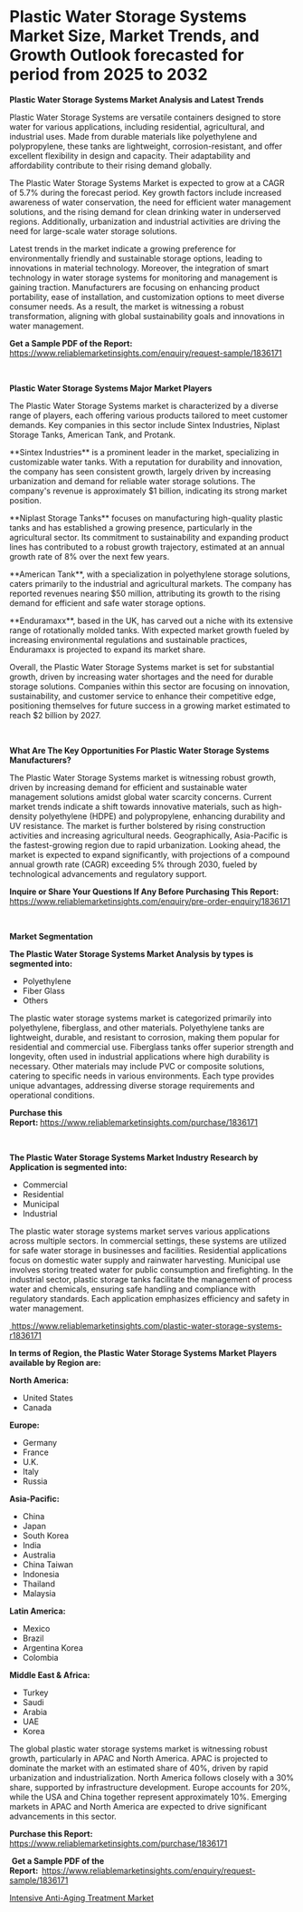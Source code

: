 <p><h1>Plastic Water Storage Systems Market Size, Market Trends, and Growth Outlook forecasted for period from 2025 to 2032</h1></p><p><strong>Plastic Water Storage Systems Market Analysis and Latest Trends</strong></p>
<p><p>Plastic Water Storage Systems are versatile containers designed to store water for various applications, including residential, agricultural, and industrial uses. Made from durable materials like polyethylene and polypropylene, these tanks are lightweight, corrosion-resistant, and offer excellent flexibility in design and capacity. Their adaptability and affordability contribute to their rising demand globally.</p><p>The Plastic Water Storage Systems Market is expected to grow at a CAGR of 5.7% during the forecast period. Key growth factors include increased awareness of water conservation, the need for efficient water management solutions, and the rising demand for clean drinking water in underserved regions. Additionally, urbanization and industrial activities are driving the need for large-scale water storage solutions.</p><p>Latest trends in the market indicate a growing preference for environmentally friendly and sustainable storage options, leading to innovations in material technology. Moreover, the integration of smart technology in water storage systems for monitoring and management is gaining traction. Manufacturers are focusing on enhancing product portability, ease of installation, and customization options to meet diverse consumer needs. As a result, the market is witnessing a robust transformation, aligning with global sustainability goals and innovations in water management.</p></p>
<p><strong>Get a Sample PDF of the Report:&nbsp;</strong> <a href="https://www.reliablemarketinsights.com/enquiry/request-sample/1836171?utm_campaign=2564&utm_medium=2&utm_source=Github&utm_content=ia&utm_term=26032025&utm_id=plastic-water-storage-systems">https://www.reliablemarketinsights.com/enquiry/request-sample/1836171</a></p>
<p>&nbsp;</p>
<p><strong>Plastic Water Storage Systems Major Market Players</strong></p>
<p><p>The Plastic Water Storage Systems market is characterized by a diverse range of players, each offering various products tailored to meet customer demands. Key companies in this sector include Sintex Industries, Niplast Storage Tanks, American Tank, and Protank.</p><p>**Sintex Industries** is a prominent leader in the market, specializing in customizable water tanks. With a reputation for durability and innovation, the company has seen consistent growth, largely driven by increasing urbanization and demand for reliable water storage solutions. The company's revenue is approximately $1 billion, indicating its strong market position.</p><p>**Niplast Storage Tanks** focuses on manufacturing high-quality plastic tanks and has established a growing presence, particularly in the agricultural sector. Its commitment to sustainability and expanding product lines has contributed to a robust growth trajectory, estimated at an annual growth rate of 8% over the next few years.</p><p>**American Tank**, with a specialization in polyethylene storage solutions, caters primarily to the industrial and agricultural markets. The company has reported revenues nearing $50 million, attributing its growth to the rising demand for efficient and safe water storage options.</p><p>**Enduramaxx**, based in the UK, has carved out a niche with its extensive range of rotationally molded tanks. With expected market growth fueled by increasing environmental regulations and sustainable practices, Enduramaxx is projected to expand its market share.</p><p>Overall, the Plastic Water Storage Systems market is set for substantial growth, driven by increasing water shortages and the need for durable storage solutions. Companies within this sector are focusing on innovation, sustainability, and customer service to enhance their competitive edge, positioning themselves for future success in a growing market estimated to reach $2 billion by 2027.</p></p>
<p>&nbsp;</p>
<p><strong>What Are The Key Opportunities For Plastic Water Storage Systems Manufacturers?</strong></p>
<p><p>The Plastic Water Storage Systems market is witnessing robust growth, driven by increasing demand for efficient and sustainable water management solutions amidst global water scarcity concerns. Current market trends indicate a shift towards innovative materials, such as high-density polyethylene (HDPE) and polypropylene, enhancing durability and UV resistance. The market is further bolstered by rising construction activities and increasing agricultural needs. Geographically, Asia-Pacific is the fastest-growing region due to rapid urbanization. Looking ahead, the market is expected to expand significantly, with projections of a compound annual growth rate (CAGR) exceeding 5% through 2030, fueled by technological advancements and regulatory support.</p></p>
<p><strong>Inquire or Share Your Questions If Any Before Purchasing This Report:</strong> <a href="https://www.reliablemarketinsights.com/enquiry/pre-order-enquiry/1836171?utm_campaign=2564&utm_medium=2&utm_source=Github&utm_content=ia&utm_term=26032025&utm_id=plastic-water-storage-systems">https://www.reliablemarketinsights.com/enquiry/pre-order-enquiry/1836171</a></p>
<p>&nbsp;</p>
<p><strong>Market Segmentation</strong></p>
<p><strong>The Plastic Water Storage Systems Market Analysis by types is segmented into:</strong></p>
<p><ul><li>Polyethylene</li><li>Fiber Glass</li><li>Others</li></ul></p>
<p><p>The plastic water storage systems market is categorized primarily into polyethylene, fiberglass, and other materials. Polyethylene tanks are lightweight, durable, and resistant to corrosion, making them popular for residential and commercial use. Fiberglass tanks offer superior strength and longevity, often used in industrial applications where high durability is necessary. Other materials may include PVC or composite solutions, catering to specific needs in various environments. Each type provides unique advantages, addressing diverse storage requirements and operational conditions.</p></p>
<p><strong>Purchase this Report:&nbsp;</strong><a href="https://www.reliablemarketinsights.com/purchase/1836171?utm_campaign=2564&utm_medium=2&utm_source=Github&utm_content=ia&utm_term=26032025&utm_id=plastic-water-storage-systems">https://www.reliablemarketinsights.com/purchase/1836171</a></p>
<p>&nbsp;</p>
<p><strong>The Plastic Water Storage Systems Market Industry Research by Application is segmented into:</strong></p>
<p><ul><li>Commercial</li><li>Residential</li><li>Municipal</li><li>Industrial</li></ul></p>
<p><p>The plastic water storage systems market serves various applications across multiple sectors. In commercial settings, these systems are utilized for safe water storage in businesses and facilities. Residential applications focus on domestic water supply and rainwater harvesting. Municipal use involves storing treated water for public consumption and firefighting. In the industrial sector, plastic storage tanks facilitate the management of process water and chemicals, ensuring safe handling and compliance with regulatory standards. Each application emphasizes efficiency and safety in water management.</p></p>
<p><a href="https://www.reliablemarketinsights.com/plastic-water-storage-systems-r1836171?utm_campaign=2564&utm_medium=2&utm_source=Github&utm_content=ia&utm_term=26032025&utm_id=plastic-water-storage-systems">&nbsp;https://www.reliablemarketinsights.com/plastic-water-storage-systems-r1836171</a></p>
<p><strong>In terms of Region, the Plastic Water Storage Systems Market Players available by Region are:</strong></p>
<p>
    <p> <strong> North America: </strong>
        <ul>
            <li>United States</li>
            <li>Canada</li>
        </ul>
        </p> 
    <p> <strong> Europe: </strong>
        <ul>
            <li>Germany</li>
            <li>France</li>
            <li>U.K.</li>
            <li>Italy</li>
            <li>Russia</li>
        </ul>
        </p> 
    <p> <strong> Asia-Pacific: </strong>
        <ul>
            <li>China</li>
            <li>Japan</li>
            <li>South Korea</li>
            <li>India</li>
            <li>Australia</li>
            <li>China Taiwan</li>
            <li>Indonesia</li>
            <li>Thailand</li>
            <li>Malaysia</li>
        </ul>
        </p> 
    <p> <strong> Latin America: </strong>
        <ul>
            <li>Mexico</li>
            <li>Brazil</li>
            <li>Argentina Korea</li>
            <li>Colombia</li>
        </ul>
        </p> 
    <p> <strong> Middle East & Africa: </strong>
        <ul>
            <li>Turkey</li>
            <li>Saudi</li>
            <li>Arabia</li>
            <li>UAE</li>
            <li>Korea</li>
        </ul>
    </p>
    </p>
<p><p>The global plastic water storage systems market is witnessing robust growth, particularly in APAC and North America. APAC is projected to dominate the market with an estimated share of 40%, driven by rapid urbanization and industrialization. North America follows closely with a 30% share, supported by infrastructure development. Europe accounts for 20%, while the USA and China together represent approximately 10%. Emerging markets in APAC and North America are expected to drive significant advancements in this sector.</p></p>
<p><strong>Purchase this Report: </strong><a href="https://www.reliablemarketinsights.com/purchase/1836171?utm_campaign=2564&utm_medium=2&utm_source=Github&utm_content=ia&utm_term=26032025&utm_id=plastic-water-storage-systems">https://www.reliablemarketinsights.com/purchase/1836171</a></p>
<p>&nbsp;<strong>Get a Sample PDF of the Report:&nbsp;&nbsp;</strong><a href="https://www.reliablemarketinsights.com/enquiry/request-sample/1836171?utm_campaign=2564&utm_medium=2&utm_source=Github&utm_content=ia&utm_term=26032025&utm_id=plastic-water-storage-systems">https://www.reliablemarketinsights.com/enquiry/request-sample/1836171</a></p>
<p><strong></strong></p>
<p><p><a href="https://github.com/rutupueyed/Market-Research-Report-List-1/blob/main/intensive-anti-aging-treatment-market.md?utm_campaign=2564&utm_medium=2&utm_source=Github&utm_content=ia&utm_term=26032025&utm_id=plastic-water-storage-systems">Intensive Anti-Aging Treatment Market</a></p></p>